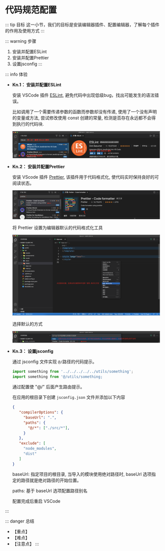 # 代码规范配置

::: tip 目标
这一小节，我们的目标是安装编辑器插件、配置编辑器，了解每个插件的作用及使用方式
:::

::: warning 步骤

1. 安装并配置ESLint
2. 安装并配置Prettier
3. 设置jsconfig
:::

::: info 体验

* **Kn.1： 安装并配置ESLint**

  安装 VSCode 插件 [ESLint](https://marketplace.visualstudio.com/items?itemName=dbaeumer.vscode-eslint), 避免代码中出现低级bug，找出可能发生的语法错误。
  
  比如调用了一个需要传递参数的函数而参数却没有传递, 使用了一个没有声明的变量或方法, 尝试修改使用 const 创建的常量, 检测是否存在永远都不会得到执行的代码块.

  ![eslint](./images/09.png)

* **Kn.2： 安装并配置Prettier**

  安装 VScode 插件 [Prettier](https://marketplace.visualstudio.com/items?itemName=esbenp.prettier-vscode), 该插件用于代码格式化, 使代码实时保持良好的可阅读状态。

  ![Prettier-code format](./images/88.png)

  将 Prettier 设置为编辑器默认的代码格式化工具

  ![use](./images/89.png)

  选择默认的方式

  ![default format](./images/91.png)

* **Kn.3： 设置jsconfig**

  通过 jsconfig 文件实现 `@/`路径的代码提示。

  ```js
  import something from '../../../../../utils/something';
  import something from '@/utils/something;
  ```

  通过配置使 "@/" 后面产生路由提示。

  在应用的根目录下创建 `jsconfig.json` 文件并添加以下内容

  ```json
  {
     "compilerOptions": {
       "baseUrl": ".",
       "paths": {
         "@/*": ["./src/*"],
       }
     },
     "exclude": [
       "node_modules",
       "dist"
     ]
  }
  ```

  baseUrl: 指定项目的根目录, 当导入的模块使用绝对路径时, baseUrl 选项指定的路径就是绝对路径的开始位置。

  paths: 基于 baseUrl 选项配置路径别名

  配置完成后重启 VSCode

:::

::: danger 总结

* 【重点】
* 【难点】
* 【注意点】
:::
